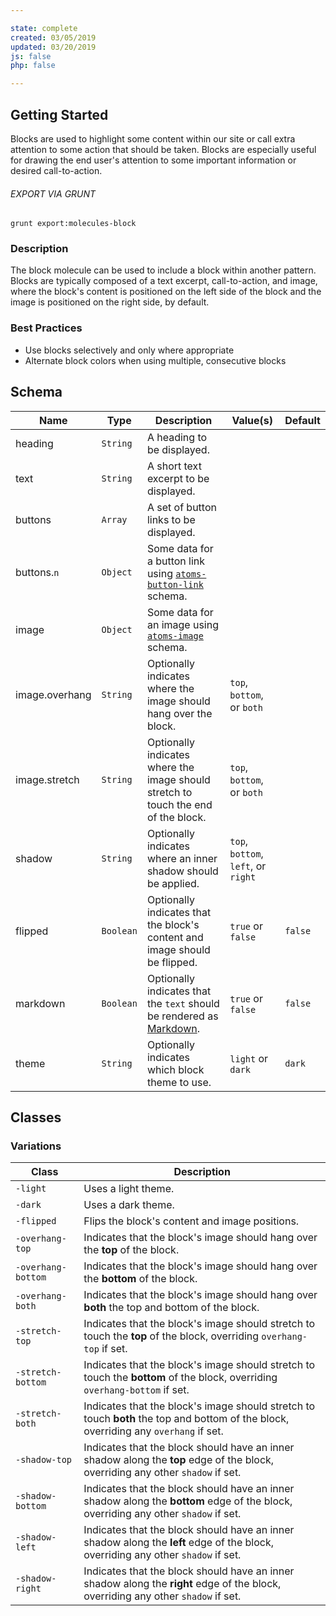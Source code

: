```yaml
---

state: complete
created: 03/05/2019
updated: 03/20/2019
js: false
php: false

---
```


## Getting Started

Blocks are used to highlight some content within our site or call extra attention to some action that should be taken. Blocks are especially useful for drawing the end user's attention to some important information or desired call-to-action.

###### EXPORT VIA GRUNT

```
grunt export:molecules-block
```


### Description

The block molecule can be used to include a block within another pattern. Blocks are typically composed of a text excerpt, call-to-action, and image, where the block's content is positioned on the left side of the block and the image is positioned on the right side, by default.


### Best Practices

- Use blocks selectively and only where appropriate
- Alternate block colors when using multiple, consecutive blocks


## Schema

| Name        | Type      | Description                                                                                              | Value(s)     | Default   |
|-------------|-----------|----------------------------------------------------------------------------------------------------------|--------------|-----------|
| heading     | `String`  | A heading to be displayed.                                                                               |              |           |
| text        | `String`  | A short text excerpt to be displayed.                                                                    |              |           |
| buttons     | `Array`   | A set of button links to be displayed.                                                                   |              |           |
| buttons.`n` | `Object`  | Some data for a button link using [`atoms-button-link`][atoms-button-link] schema.                       |              |           |
| image       | `Object`  | Some data for an image using [`atoms-image`][atoms-image] schema.                                        |              |           |
| image.overhang    | `String`  | Optionally indicates where the image should hang over the block.                    | `top`, `bottom`, or `both`  |           |
| image.stretch     | `String`  | Optionally indicates where the image should stretch to touch the end of the block.  | `top`, `bottom`, or `both`  |           |
| shadow      | `String`  | Optionally indicates where an inner shadow should be applied.                  | `top`, `bottom`, `left`, or `right`    |           |
| flipped     | `Boolean` | Optionally indicates that the block's content and image should be flipped.                         | `true` or `false`  | `false`   |
| markdown    | `Boolean` | Optionally indicates that the `text` should be rendered as [Markdown][Markdown].                   | `true` or `false`  | `false`   |
| theme       | `String`  | Optionally indicates which block theme to use.                                                     | `light` or `dark`  | `dark`    |


## Classes

### Variations

| Class               | Description                                                                                                                           |
|---------------------|---------------------------------------------------------------------------------------------------------------------------------------|
| `-light`            | Uses a light theme.                                                                                                                   |
| `-dark`             | Uses a dark theme.                                                                                                                    |
| `-flipped`          | Flips the block's content and image positions.                                                                                        |
| `-overhang-top`     | Indicates that the block's image should hang over the **top** of the block.                                                           |
| `-overhang-bottom`  | Indicates that the block's image should hang over the **bottom** of the block.                                                        |
| `-overhang-both`    | Indicates that the block's image should hang over **both** the top and bottom of the block.                                           |
| `-stretch-top`      | Indicates that the block's image should stretch to touch the **top** of the block, overriding `overhang-top` if set.                  |
| `-stretch-bottom`   | Indicates that the block's image should stretch to touch the **bottom** of the block, overriding `overhang-bottom` if set.            |
| `-stretch-both`     | Indicates that the block's image should stretch to touch **both** the top and bottom of the block, overriding any `overhang` if set.  |
| `-shadow-top`       | Indicates that the block should have an inner shadow along the **top** edge of the block, overriding any other `shadow` if set.       |
| `-shadow-bottom`    | Indicates that the block should have an inner shadow along the **bottom** edge of the block, overriding any other `shadow` if set.    |
| `-shadow-left`      | Indicates that the block should have an inner shadow along the **left** edge of the block, overriding any other `shadow` if set.      |
| `-shadow-right`     | Indicates that the block should have an inner shadow along the **right** edge of the block, overriding any other `shadow` if set.     |


[Markdown]: https://daringfireball.net/projects/markdown/
[atoms-image]: /patterns/20-atoms-media-image/20-atoms-media-image.html
[atoms-button-link]: /patterns/20-atoms-buttons-01-button-link/20-atoms-buttons-01-button-link.html
